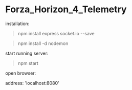 # Forza_Horizon_4_Telemetry

installation: 

> npm install express socket.io --save

> npm install -d nodemon


start running server: 

> npm start  

open browser: 

address: 'localhost:8080' 


